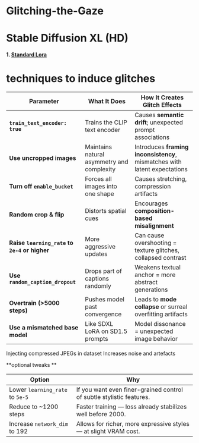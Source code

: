# Glitching-the-Gaze

# Stable Diffusion XL (HD)

**1. <a href="Standard Lora/Standard Lora.md"> Standard Lora <a/>**


# techniques to induce glitches 



























| Parameter                                     | What It Does                               | How It Creates Glitch Effects                                             |
| --------------------------------------------- | ------------------------------------------ | ------------------------------------------------------------------------- |
| **`train_text_encoder: true`**                | Trains the CLIP text encoder               | Causes **semantic drift**; unexpected prompt associations                 |
| **Use uncropped images**                      | Maintains natural asymmetry and complexity | Introduces **framing inconsistency**, mismatches with latent expectations |
| **Turn off `enable_bucket`**                  | Forces all images into one shape           | Causes stretching, compression artifacts                                  |
| **Random crop & flip**                        | Distorts spatial cues                      | Encourages **composition-based misalignment**                             |
| **Raise `learning_rate` to `2e-4` or higher** | More aggressive updates                    | Can cause overshooting = texture glitches, collapsed contrast             |
| **Use `random_caption_dropout`**              | Drops part of captions randomly            | Weakens textual anchor = more abstract generations                        |
| **Overtrain (>5000 steps)**                   | Pushes model past convergence              | Leads to **mode collapse** or surreal overfitting artifacts               |
| **Use a mismatched base model**               | Like SDXL LoRA on SD1.5 prompts            | Model dissonance = unexpected image behavior                              |
   Injecting compressed JPEGs in dataset	Increases noise and artefacts




**optional tweaks **

| Option                          | Why                                                                  |
| ------------------------------- | -------------------------------------------------------------------- |
| Lower `learning_rate` to `5e-5` | If you want even finer-grained control of subtle stylistic features. |
| Reduce to \~1200 steps          | Faster training — loss already stabilizes well before 2000.          |
| Increase `network_dim` to 192   | Allows for richer, more expressive styles — at slight VRAM cost.     |











